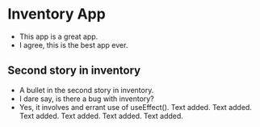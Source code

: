 # Inventory App

- This app is a great app.
- I agree, this is the best app ever.

## Second story in inventory

- A bullet in the second story in inventory.
- I dare say, is there a bug with inventory?
- Yes, it involves and errant use of useEffect().
Text added.
Text added.
Text added.
Text added.
Text added.
Text added.

